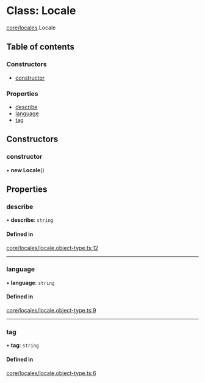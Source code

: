 # Class: Locale

[core/locales](../modules/core_locales.md).Locale

## Table of contents

### Constructors

- [constructor](core_locales.Locale.md#constructor)

### Properties

- [describe](core_locales.Locale.md#describe)
- [language](core_locales.Locale.md#language)
- [tag](core_locales.Locale.md#tag)

## Constructors

### <a id="constructor" name="constructor"></a> constructor

• **new Locale**()

## Properties

### <a id="describe" name="describe"></a> describe

• **describe**: `string`

#### Defined in

[core/locales/locale.object-type.ts:12](https://github.com/brickdoc/brickdoc/blob/master/apps/server-api/src/core/locales/locale.object-type.ts#L12)

---

### <a id="language" name="language"></a> language

• **language**: `string`

#### Defined in

[core/locales/locale.object-type.ts:9](https://github.com/brickdoc/brickdoc/blob/master/apps/server-api/src/core/locales/locale.object-type.ts#L9)

---

### <a id="tag" name="tag"></a> tag

• **tag**: `string`

#### Defined in

[core/locales/locale.object-type.ts:6](https://github.com/brickdoc/brickdoc/blob/master/apps/server-api/src/core/locales/locale.object-type.ts#L6)
